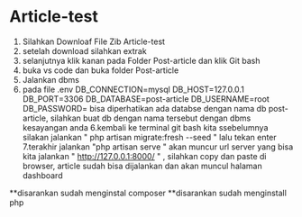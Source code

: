 # Article-test

1. Silahkan Downloaf File Zib Article-test
2. setelah download silahkan extrak
3. selanjutnya klik kanan pada Folder Post-article dan klik Git bash
4. buka vs code dan buka folder Post-article
5. Jalankan dbms
6. pada file .env 
DB_CONNECTION=mysql
DB_HOST=127.0.0.1
DB_PORT=3306
DB_DATABASE=post-article
DB_USERNAME=root
DB_PASSWORD=
bisa diperhatikan ada databse dengan nama db post-article, silahkan buat db dengan nama tersebut dengan dbms kesayangan anda
6.kembali ke terminal git bash kita ssebelumnya silakan jalankan " php artisan migrate:fresh --seed " lalu tekan enter
7.terakhir jalankan "php artisan serve " akan muncur url server yang bisa kita jalankan " http://127.0.0.1:8000/ " , silahkan copy dan paste di browser, article sudah bisa dijalankan dan akan muncul halaman dashboard


**disarankan sudah menginstal composer
**disarankan sudah menginstall php 
